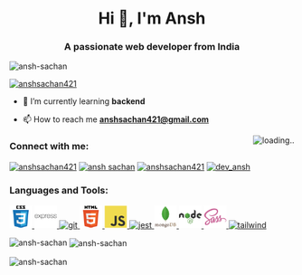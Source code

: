 <h1 align="center">Hi 👋, I'm Ansh</h1>
<h3 align="center">A passionate web developer from India</h3>

<p align="left"> <img src="https://komarev.com/ghpvc/?username=ansh-sachan&label=Profile%20views&color=0e75b6&style=flat" alt="ansh-sachan" /> </p>

<p align="left"> <a href="https://twitter.com/anshsachan421" target="blank"><img src="https://img.shields.io/twitter/follow/anshsachan421?logo=twitter&style=for-the-badge" alt="anshsachan421" /></a> </p>

- 🌱 I’m currently learning **backend**

- 📫 How to reach me **anshsachan421@gmail.com**

<img align="right" src="https://dresma.ai/wp-content/uploads/2022/01/mern-stack-developer.gif" alt="loading.."></img>
<h3 align="left">Connect with me:</h3>
<p align="left">
<a href="https://twitter.com/anshsachan421" target="blank"><img align="center" src="https://raw.githubusercontent.com/rahuldkjain/github-profile-readme-generator/master/src/images/icons/Social/twitter.svg" alt="anshsachan421" height="30" width="40" /></a>
<a href="https://linkedin.com/in/ansh-sachan-966700283" target="blank"><img align="center" src="https://raw.githubusercontent.com/rahuldkjain/github-profile-readme-generator/master/src/images/icons/Social/linked-in-alt.svg" alt="ansh sachan" height="30" width="40" /></a>
<a href="https://instagram.com/
code_hackofficial" target="blank"><img align="center" src="https://raw.githubusercontent.com/rahuldkjain/github-profile-readme-generator/master/src/images/icons/Social/instagram.svg" alt="anshsachan421" height="30" width="40" /></a>
<a href="https://www.youtube.com/@Codewithansh9" target="blank"><img align="center" src="https://raw.githubusercontent.com/rahuldkjain/github-profile-readme-generator/master/src/images/icons/Social/youtube.svg" alt="dev_ansh" height="30" width="40" /></a>
</p>

<h3 align="left">Languages and Tools:</h3>
<p align="left"> <a href="https://www.w3schools.com/css/" target="_blank" rel="noreferrer"> <img src="https://raw.githubusercontent.com/devicons/devicon/master/icons/css3/css3-original-wordmark.svg" alt="css3" width="40" height="40"/> </a> <a href="https://expressjs.com" target="_blank" rel="noreferrer"> <img src="https://raw.githubusercontent.com/devicons/devicon/master/icons/express/express-original-wordmark.svg" alt="express" width="40" height="40"/> </a> <a href="https://git-scm.com/" target="_blank" rel="noreferrer"> <img src="https://www.vectorlogo.zone/logos/git-scm/git-scm-icon.svg" alt="git" width="40" height="40"/> </a> <a href="https://www.w3.org/html/" target="_blank" rel="noreferrer"> <img src="https://raw.githubusercontent.com/devicons/devicon/master/icons/html5/html5-original-wordmark.svg" alt="html5" width="40" height="40"/> </a> <a href="https://developer.mozilla.org/en-US/docs/Web/JavaScript" target="_blank" rel="noreferrer"> <img src="https://raw.githubusercontent.com/devicons/devicon/master/icons/javascript/javascript-original.svg" alt="javascript" width="40" height="40"/> </a> <a href="https://jestjs.io" target="_blank" rel="noreferrer"> <img src="https://www.vectorlogo.zone/logos/jestjsio/jestjsio-icon.svg" alt="jest" width="40" height="40"/> </a> <a href="https://www.mongodb.com/" target="_blank" rel="noreferrer"> <img src="https://raw.githubusercontent.com/devicons/devicon/master/icons/mongodb/mongodb-original-wordmark.svg" alt="mongodb" width="40" height="40"/> </a> <a href="https://nodejs.org" target="_blank" rel="noreferrer"> <img src="https://raw.githubusercontent.com/devicons/devicon/master/icons/nodejs/nodejs-original-wordmark.svg" alt="nodejs" width="40" height="40"/> </a> <a href="https://sass-lang.com" target="_blank" rel="noreferrer"> <img src="https://raw.githubusercontent.com/devicons/devicon/master/icons/sass/sass-original.svg" alt="sass" width="40" height="40"/> </a> <a href="https://tailwindcss.com/" target="_blank" rel="noreferrer"> <img src="https://www.vectorlogo.zone/logos/tailwindcss/tailwindcss-icon.svg" alt="tailwind" width="40" height="40"/> </a> </p>

<p><img align="left" src="https://github-readme-stats.vercel.app/api/top-langs?username=ansh-sachan&show_icons=true&locale=en&layout=compact" alt="ansh-sachan" /></p>

<p>&nbsp;<img align="center" src="https://github-readme-stats.vercel.app/api?username=ansh-sachan&show_icons=true&locale=en" alt="ansh-sachan" /></p>

<p><img align="center" src="https://github-readme-streak-stats.herokuapp.com/?user=ansh-sachan&" alt="ansh-sachan" /></p>
